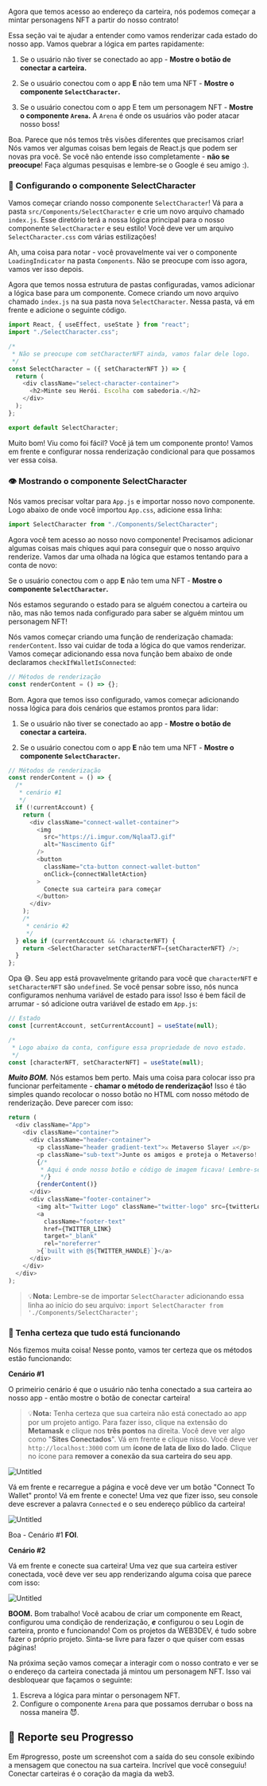 Agora que temos acesso ao endereço da carteira, nós podemos começar a mintar personagens NFT a partir do nosso contrato!

Essa seção vai te ajudar a entender como vamos renderizar cada estado do nosso app. Vamos quebrar a lógica em partes rapidamente:

1. Se o usuário não tiver se conectado ao app - **Mostre o botão de conectar a carteira.**

2. Se o usuário conectou com o app **E** não tem uma NFT - **Mostre o componente `SelectCharacter`.**

3. Se o usuário conectou com o app E tem um personagem NFT - **Mostre o componente `Arena`.** A `Arena` é onde os usuários vão poder atacar nosso boss!

Boa. Parece que nós temos três visões diferentes que precisamos criar! Nós vamos ver algumas coisas bem legais de React.js que podem ser novas pra você. Se você não entende isso completamente - **não se preocupe**! Faça algumas pesquisas e lembre-se o Google é seu amigo :).

### 🧱 Configurando o componente SelectCharacter

Vamos começar criando nosso componente `SelectCharacter`! Vá para a pasta `src/Components/SelectCharacter` e crie um novo arquivo chamado `index.js`. Esse diretório terá a nossa lógica principal para o nosso componente `SelectCharacter` e seu estilo! Você deve ver um arquivo `SelectCharacter.css` com várias estilizações!

Ah, uma coisa para notar - você provavelmente vai ver o componente `LoadingIndicator` na pasta `Components`. Não se preocupe com isso agora, vamos ver isso depois.

Agora que temos nossa estrutura de pastas configuradas, vamos adicionar a lógica base para um componente. Comece criando um novo arquivo chamado `index.js` na sua pasta nova `SelectCharacter`. Nessa pasta, vá em frente e adicione o seguinte código.

```javascript
import React, { useEffect, useState } from "react";
import "./SelectCharacter.css";

/*
 * Não se preocupe com setCharacterNFT ainda, vamos falar dele logo.
 */
const SelectCharacter = ({ setCharacterNFT }) => {
  return (
    <div className="select-character-container">
      <h2>Minte seu Herói. Escolha com sabedoria.</h2>
    </div>
  );
};

export default SelectCharacter;
```

Muito bom! Viu como foi fácil? Você já tem um componente pronto! Vamos em frente e configurar nossa renderização condicional para que possamos ver essa coisa.

### 👁 Mostrando o componente SelectCharacter

Nós vamos precisar voltar para `App.js` e importar nosso novo componente. Logo abaixo de onde você importou `App.css`, adicione essa linha:

```javascript
import SelectCharacter from "./Components/SelectCharacter";
```

Agora você tem acesso ao nosso novo componente! Precisamos adicionar algumas coisas mais chiques aqui para conseguir que o nosso arquivo renderize. Vamos dar uma olhada na lógica que estamos tentando para a conta de novo:

Se o usuário conectou com o app **E** não tem uma NFT - **Mostre o componente `SelectCharacter`.**

Nós estamos segurando o estado para se alguém conectou a carteira ou não, mas não temos nada configurado para saber se alguém mintou um personagem NFT!

Nós vamos começar criando uma função de renderização chamada: `renderContent`. Isso vai cuidar de toda a lógica do que vamos renderizar. Vamos começar adicionando essa nova função bem abaixo de onde declaramos `checkIfWalletIsConnected`:

```javascript
// Métodos de renderização
const renderContent = () => {};
```

Bom. Agora que temos isso configurado, vamos começar adicionando nossa lógica para dois cenários que estamos prontos para lidar:

1. Se o usuário não tiver se conectado ao app - **Mostre o botão de conectar a carteira.**

2. Se o usuário conectou com o app **E** não tem uma NFT - **Mostre o componente `SelectCharacter`.**

```javascript
// Métodos de renderização
const renderContent = () => {
  /*
   * cenário #1
   */
  if (!currentAccount) {
    return (
      <div className="connect-wallet-container">
        <img
          src="https://i.imgur.com/NqlaaTJ.gif"
          alt="Nascimento Gif"
        />
        <button
          className="cta-button connect-wallet-button"
          onClick={connectWalletAction}
        >
          Conecte sua carteira para começar
        </button>
      </div>
    );
    /*
     * cenário #2
     */
  } else if (currentAccount && !characterNFT) {
    return <SelectCharacter setCharacterNFT={setCharacterNFT} />;
  }
};
```

Opa 😅. Seu app está provavelmente gritando para você que `characterNFT` e `setCharacterNFT` são `undefined`. Se você pensar sobre isso, nós nunca configuramos nenhuma variável de estado para isso! Isso é bem fácil de arrumar - só adicione outra variável de estado em `App.js`:

```javascript
// Estado
const [currentAccount, setCurrentAccount] = useState(null);

/*
 * Logo abaixo da conta, configure essa propriedade de novo estado.
 */
const [characterNFT, setCharacterNFT] = useState(null);
```

**_Muito BOM._** Nós estamos bem perto. Mais uma coisa para colocar isso pra funcionar perfeitamente - **chamar o método de renderização!** Isso é tão simples quando recolocar o nosso botão no HTML com nosso método de renderização. Deve parecer com isso:

```javascript
return (
  <div className="App">
    <div className="container">
      <div className="header-container">
        <p className="header gradient-text">⚔️ Metaverso Slayer ⚔️</p>
        <p className="sub-text">Junte os amigos e proteja o Metaverso!!</p>
        {/*
         * Aqui é onde nosso botão e código de imagem ficava! Lembre-se que movemos para o método de renderização.
         */}
        {renderContent()}
      </div>
      <div className="footer-container">
        <img alt="Twitter Logo" className="twitter-logo" src={twitterLogo} />
        <a
          className="footer-text"
          href={TWITTER_LINK}
          target="_blank"
          rel="noreferrer"
        >{`built with @${TWITTER_HANDLE}`}</a>
      </div>
    </div>
  </div>
);
```

> 💡**Nota:** Lembre-se de importar `SelectCharacter` adicionando essa linha ao início do seu arquivo:
`import SelectCharacter from './Components/SelectCharacter';`

### 🥵 Tenha certeza que tudo está funcionando

Nós fizemos muita coisa! Nesse ponto, vamos ter certeza que os métodos estão funcionando:

**Cenário #1**

O primeirio cenário é que o usuário não tenha conectado a sua carteira ao nosso app - então mostre o botão de conectar carteira!

> 💡**Nota:**  Tenha certeza que sua carteira não está conectado ao app por um projeto antigo. Para fazer isso, clique na extensão do **Metamask** e clique nos **três pontos** na direita. Você deve ver algo como "**Sites Conectados**". Vá em frente e clique nisso. Você deve ver `http://localhost:3000` com um **ícone de lata de lixo do lado**. Clique no ícone para **remover a conexão da sua carteira do seu app**.

![Untitled](https://i.imgur.com/wWoKMRX.png)

Vá em frente e recarregue a página e você deve ver um botão "Connect To Wallet" pronto! Vá em frente e conecte! Uma vez que fizer isso, seu console deve escrever a palavra `Connected` e o seu endereço público da carteira!

![Untitled](https://i.imgur.com/0yi9Afp.png)

Boa - Cenário #1 **FOI**.

**Cenário #2**

Vá em frente e conecte sua carteira! Uma vez que sua carteira estiver conectada, você deve ver seu app renderizando alguma coisa que parece com isso:

![Untitled](https://i.imgur.com/HBX1Djb.png)

**BOOM.** Bom trabalho! Você acabou de criar um componente em React, configurou uma condição de renderização, **_e_** configurou o seu Login de carteira, pronto e funcionando! Com os projetos da WEB3DEV, é tudo sobre fazer o próprio projeto. Sinta-se livre para fazer o que quiser com essas páginas!

Na próxima seção vamos começar a interagir com o nosso contrato e ver se o endereço da carteira conectada já mintou um personagem NFT. Isso vai desbloquear que façamos o seguinte:

1. Escreva a lógica para mintar o personagem NFT.
2. Configure o componente `Arena` para que possamos derrubar o boss na nossa maneira 😈.

## 🚨 Reporte seu Progresso

Em #progresso, poste um screenshot com a saída do seu console exibindo a mensagem que conectou na sua carteira. Incrível que você conseguiu! Conectar carteiras é o coração da magia da web3.
